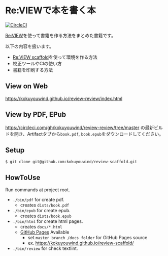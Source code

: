 # Re:VIEWで本を書く本

[![CircleCI](https://circleci.com/gh/kokuyouwind/review-review.svg?style=svg)](https://circleci.com/gh/kokuyouwind/review-review)

[Re:VIEW](https://github.com/kmuto/review)を使って書籍を作る方法をまとめた書籍です。

以下の内容を扱います。

 * [Re:VIEW scaffold](https://github.com/kokuyouwind/review-scaffold)を使って環境を作る方法
 * 校正ツールやCIの使い方
 * 書籍を印刷する方法

## View on Web

https://kokuyouwind.github.io/review-review/index.html

## View by PDF, EPub

https://circleci.com/gh/kokuyouwind/review-review/tree/master の最新ビルドを開き、Artifactタブから`book.pdf`, `book.epub`をダウンロードしてください。

## Setup

```
$ git clone git@github.com:kokuyouwind/review-scaffold.git
```

## HowToUse

Run commands at project root.

- `./bin/pdf` for create pdf.
  - creates `dists/book.pdf`
- `./bin/epub` for create epub.
  - creates `dists/book.epub`
- `./bin/html` for create html pages.
  - creates `docs/*.html`
  - [GitHub Pages](https://help.github.com/articles/configuring-a-publishing-source-for-github-pages/) Available
    - set `master branch /docs folder` for GitHub Pages source
    - ex. https://kokuyouwind.github.io/review-scaffold/
- `./bin/review` for check textlint.
